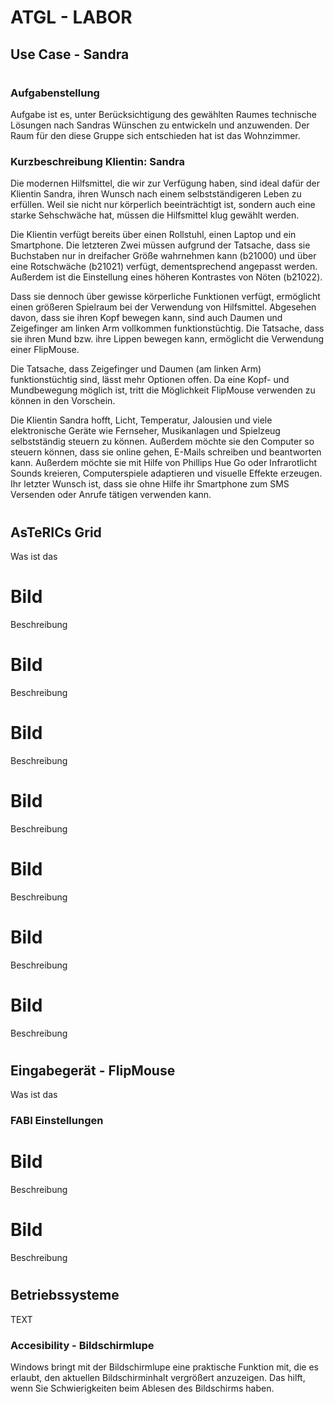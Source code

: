 
# ATGL - LABOR

## Use Case - Sandra
# 
#
### Aufgabenstellung
Aufgabe ist es, unter Berücksichtigung des gewählten Raumes technische Lösungen nach Sandras Wünschen zu entwickeln und anzuwenden. Der Raum für den diese Gruppe sich entschieden hat ist das Wohnzimmer.

### Kurzbeschreibung Klientin: Sandra
Die modernen Hilfsmittel, die wir zur Verfügung haben, sind ideal dafür der Klientin Sandra, ihren Wunsch nach einem selbstständigeren Leben zu erfüllen. Weil sie nicht nur körperlich beeinträchtigt ist, sondern auch eine starke Sehschwäche hat, müssen die Hilfsmittel klug gewählt werden.

Die Klientin verfügt bereits über einen Rollstuhl, einen Laptop und ein Smartphone. Die letzteren Zwei müssen aufgrund der Tatsache, dass sie Buchstaben nur in dreifacher Größe wahrnehmen kann (b21000) und über eine Rotschwäche (b21021) verfügt, dementsprechend angepasst werden. Außerdem ist die Einstellung eines höheren Kontrastes von Nöten (b21022). 

Dass sie dennoch über gewisse körperliche Funktionen verfügt, ermöglicht einen größeren Spielraum bei der Verwendung von Hilfsmittel. Abgesehen davon, dass sie ihren Kopf bewegen kann, sind auch Daumen und Zeigefinger am linken Arm vollkommen funktionstüchtig. Die Tatsache, dass sie ihren Mund bzw. ihre Lippen bewegen kann, ermöglicht die Verwendung einer FlipMouse. 

Die Tatsache, dass Zeigefinger und Daumen (am linken Arm) funktionstüchtig sind, lässt mehr Optionen offen. Da eine Kopf- und Mundbewegung möglich ist, tritt die Möglichkeit FlipMouse verwenden zu können in den Vorschein.

Die Klientin Sandra hofft, Licht, Temperatur, Jalousien und viele elektronische Geräte wie Fernseher, Musikanlagen und Spielzeug selbstständig steuern zu können. Außerdem möchte sie den Computer so steuern können, dass sie online gehen, E-Mails schreiben und beantworten kann. Außerdem möchte sie mit Hilfe von Phillips Hue Go oder Infrarotlicht Sounds kreieren, Computerspiele adaptieren und visuelle Effekte erzeugen. Ihr letzter Wunsch ist, dass sie ohne Hilfe ihr Smartphone zum SMS Versenden oder Anrufe tätigen verwenden kann.
#
## AsTeRICs Grid
Was ist das
# Bild
Beschreibung
# Bild
Beschreibung
# Bild
Beschreibung
# Bild
Beschreibung
# Bild
Beschreibung
# Bild
Beschreibung
# Bild
Beschreibung
#
## Eingabegerät - FlipMouse
 Was ist das
### FABI Einstellungen
# Bild
Beschreibung
# Bild
Beschreibung
#
## Betriebssysteme
TEXT
### Accesibility - Bildschirmlupe
Windows bringt mit der Bildschirmlupe eine praktische Funktion mit, die es erlaubt, den aktuellen Bildschirminhalt vergrößert anzuzeigen. Das hilft, wenn Sie Schwierigkeiten beim Ablesen des Bildschirms haben.


